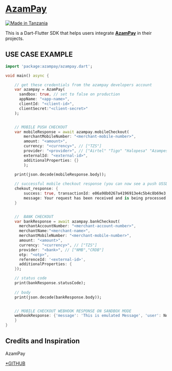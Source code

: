 # [**AzamPay**](https://developerdocs.azampay.co.tz/)

[![Made in Tanzania](https://img.shields.io/badge/made%20in-tanzania-008751.svg?style=flat-square)](https://github.com/Tanzania-Developers-Community/made-in-tanzania)

This is a Dart-Flutter SDK that helps users integrate [**AzamPay**](https://azampay.com/) in their projects. 

## USE CASE EXAMPLE
```dart
import 'package:azampay/azampay.dart';

void main() async {

    // get these credentials from the azampay developers account
    var azampay = AzamPay(
      sandbox: true, // set to false on production
      appName: "<app-name>",
      clientId: "<client-id>",
      clientSecret:"<client-secret>"
    );


    // MOBILE PUSH CHECKOUT
    var mobileResponse = await azampay.mobileCheckout(
        merchantMobileNumber: "<merchant-mobile-number>",
        amount: "<amount>",
        currency: "<currency>", // ["TZS"]
        provider: "<provider>", // ["Airtel" "Tigo" "Halopesa" "Azampesa"]
        externalId: "<external-id>",
        additionalProperties: {}
        );
        
    print(json.decode(mobileResponse.body));

    // successful mobile checkout response (you can now see a push USSD on your phone)
    chekout_response: {
        success: true, transactionId: e06a98b0267a4196913e4c5b4c8b69e3, 
        message: Your request has been received and is being processed.
    }


    //  BANK CHECKOUT
    var bankResponse = await azampay.bankCheckout(
      merchantAccountNumber: "<merchant-account-number>",
      merchantName:"<merchant-name>",
      merchantMobileNumber: "<merchant-mobile-number>",
      amount: "<amount>",
      currency: "<currency>", // ["TZS"]
      provider: "<bank>", // ["NMB","CRDB"]
      otp: "<otp>",
      referenceId: '<external-id>',
      additionalProperties: { 
    });

    // status code
    print(bankResponse.statusCode);
    
    // body
    print(json.decode(bankResponse.body));


    // MOBILE CHECKOUT WEBHOOK RESPONSE ON SANDBOX MODE
    webhookResponse: {'message': 'This is emulated Message', 'user': None, 'password': None, 'clientId': None, 'transactionstatus': 'success', 'operator': '<provider>', 'reference': '<uuid>', 'externalreference': '<uuid>', 'utilityref': 'Gr5HI85KbbR790', 'amount': '<amount>', 'transid': '<uuid>', 'msisdn': '255xxxxx', 'submerchantAcc': None, 'additionalProperties': {}
    }
}
```

## Credits and Inspiration
AzamPay

[*GITHUB](https://github.com/zipa-tech/azampay/)